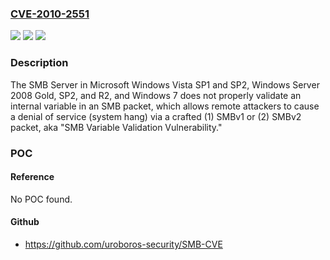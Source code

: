 ### [CVE-2010-2551](https://cve.mitre.org/cgi-bin/cvename.cgi?name=CVE-2010-2551)
![](https://img.shields.io/static/v1?label=Product&message=n%2Fa&color=blue)
![](https://img.shields.io/static/v1?label=Version&message=n%2Fa&color=blue)
![](https://img.shields.io/static/v1?label=Vulnerability&message=n%2Fa&color=brighgreen)

### Description

The SMB Server in Microsoft Windows Vista SP1 and SP2, Windows Server 2008 Gold, SP2, and R2, and Windows 7 does not properly validate an internal variable in an SMB packet, which allows remote attackers to cause a denial of service (system hang) via a crafted (1) SMBv1 or (2) SMBv2 packet, aka "SMB Variable Validation Vulnerability."

### POC

#### Reference
No POC found.

#### Github
- https://github.com/uroboros-security/SMB-CVE

